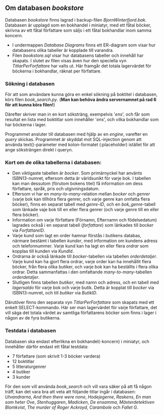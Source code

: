 ## Om databasen _bookstore_
Databasen _bookstore_ finns lagrad i backup-filen _BjornWinterfjord.bak_. Databasen är upplagd som en bokhandel i miniatyr, med ett fåtal böcker, skrivna av ett fåtal författare som säljs i ett fåtal bokhandlar inom samma koncern.
- I undermappen _Database Diagrams_ finns ett ER-diagram som visar hur databasens olika tabeller är kopplade till varandra.
- Filen _bookstore.sql_ visar hur databasens tabeller och innehåll har skapats. I slutet av filen visas även hur den speciella vyn _TitlarPerForfattare_ har valts ut. Här framgår det totala lagervärdet för böckerna i bokhandlar, räknat per författare. 
### Sökning i databasen
För att som användare kunna göra en enkel sökning på boktitel i databasen, körs filen _book_search.py_. (__Man kan behöva ändra servernamnet på rad 6 för att kunna köra filen!__)

Därefter skriver man in en kort söksträng, exempelvis '_ens_', och får som resultat en lista med boktitlar som innehåller '_ens_', och vilka bokhandlar som har böckerna i lager.

Programmet ansluter till databasen med hjälp av en _engine_, varefter en _query_ skickas. Programmet är skyddat mot SQL-injection genom att använda text()-parameter med kolon-formatet (:placeholder) istället för att ange söksträngen direkt i queryn.

### Kort om de olika tabellerna i databasen:
- Den viktigaste tabellen är _bocker_. Som primärnyckel har använts ISBN13-numret, eftersom detta är världsunikt för varje bok. I tabellen kan man dessutom (förutom bokens titel) få information om dess författare, språk, pris och utgivningsdatum.
- Eftersom vi har en _many-to-many_-relation mellan _bocker_ och _genrer_ (varje bok kan tillhöra flera genrer, och varje genre kan omfatta flera böcker), finns en separat tabell med _genre-ID_, och en _bok_genre_-tabell som länkade vaje bok till en eller flera genrer (och varje genre till en eller flera böcker).
- Information om varje författare (Förnamn, Efternamn och födelsedatum) lagrades också i en separat tabell (_forfattare_) som länkades till _bocker_ via _ForfattareID_.
- Varje kund som lagt en order hamnar förstås i butikens databas, närmare bestämt i tabellen _kunder_, med information om kundens adress och telefonnummer. Varje kund kan ha lagt en eller flera _ordrar_ som kopplas till kunden via _KundId_.
- Ordrarna är också länkade till _bocker_-tabellen via tabellen _orderdetaljer_. Varje kund kan ha gjort flera ordrar, varje order kan ha innehållit flera böcker, från flera olika butiker, och varje bok kan ha beställts i flera olika ordrar. Detta sammanfattas i den omfattande _many-to-many_-tabellen _orderdetaljer_.
- Slutligen finns tabellen _butiker_, med namn och adress, och en tabell med _lagersaldo_ för varje bok och varje butik. Detta är kopplat till _bocker_ via ISBN13-numret, och till _butiker_ via _ButikID_.

Därutöver finns den separata vyn _TitlarPerForfattare_ som skapats med ett enkelt SELECT-kommando. Här ser man lagervärdet för varje författare, det vill säga det totala värdet av samtliga författarens böcker som finns i lager i någon av de fyra butikerna.

### Testdata i databasen
Databasen ska endast efterlikna en bokhandel(-koncern) i miniatyr, och innehåller därför endast ett fåtal testdata:
- 7 författare (som skrivit 1-3 böcker vardera)
- 12 boktitlar
- 5 litteraturgenrer
- 4 butiker
- 3 kunder

För den som vill använda _book_search_ och vill vara säker på att få någon träff, kan det vara bra att veta att följande titlar ingår i databasen: _Utvandrarna_, _And then there were none_, _Hodejegerne_, _Raskens_, _En man som heter Ove_, _Stenhuggaren_, _Madicken_, _De ensamma_, _Mästerdetektiven Blomkvist_, _The murder of Roger Ackroyd_, _Carambole_ och _Fallet G_.
